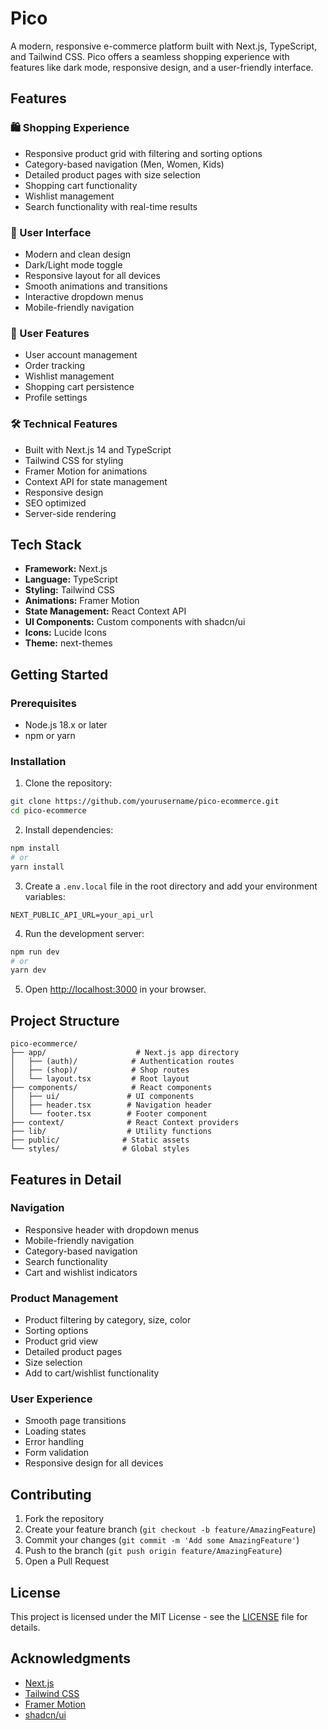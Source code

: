 # Pico

A modern, responsive e-commerce platform built with Next.js, TypeScript, and Tailwind CSS. Pico offers a seamless shopping experience with features like dark mode, responsive design, and a user-friendly interface.

## Features

### 🛍️ Shopping Experience
- Responsive product grid with filtering and sorting options
- Category-based navigation (Men, Women, Kids)
- Detailed product pages with size selection
- Shopping cart functionality
- Wishlist management
- Search functionality with real-time results

### 🎨 User Interface
- Modern and clean design
- Dark/Light mode toggle
- Responsive layout for all devices
- Smooth animations and transitions
- Interactive dropdown menus
- Mobile-friendly navigation

### 👤 User Features
- User account management
- Order tracking
- Wishlist management
- Shopping cart persistence
- Profile settings

### 🛠️ Technical Features
- Built with Next.js 14 and TypeScript
- Tailwind CSS for styling
- Framer Motion for animations
- Context API for state management
- Responsive design
- SEO optimized
- Server-side rendering

## Tech Stack

- **Framework:** Next.js 
- **Language:** TypeScript
- **Styling:** Tailwind CSS
- **Animations:** Framer Motion
- **State Management:** React Context API
- **UI Components:** Custom components with shadcn/ui
- **Icons:** Lucide Icons
- **Theme:** next-themes

## Getting Started

### Prerequisites

- Node.js 18.x or later
- npm or yarn

### Installation

1. Clone the repository:
```bash
git clone https://github.com/yourusername/pico-ecommerce.git
cd pico-ecommerce
```

2. Install dependencies:
```bash
npm install
# or
yarn install
```

3. Create a `.env.local` file in the root directory and add your environment variables:
```env
NEXT_PUBLIC_API_URL=your_api_url
```

4. Run the development server:
```bash
npm run dev
# or
yarn dev
```

5. Open [http://localhost:3000](http://localhost:3000) in your browser.

## Project Structure

```
pico-ecommerce/
├── app/                    # Next.js app directory
│   ├── (auth)/            # Authentication routes
│   ├── (shop)/            # Shop routes
│   └── layout.tsx         # Root layout
├── components/            # React components
│   ├── ui/               # UI components
│   ├── header.tsx        # Navigation header
│   └── footer.tsx        # Footer component
├── context/              # React Context providers
├── lib/                  # Utility functions
├── public/              # Static assets
└── styles/              # Global styles
```

## Features in Detail

### Navigation
- Responsive header with dropdown menus
- Mobile-friendly navigation
- Category-based navigation
- Search functionality
- Cart and wishlist indicators

### Product Management
- Product filtering by category, size, color
- Sorting options
- Product grid view
- Detailed product pages
- Size selection
- Add to cart/wishlist functionality

### User Experience
- Smooth page transitions
- Loading states
- Error handling
- Form validation
- Responsive design for all devices

## Contributing

1. Fork the repository
2. Create your feature branch (`git checkout -b feature/AmazingFeature`)
3. Commit your changes (`git commit -m 'Add some AmazingFeature'`)
4. Push to the branch (`git push origin feature/AmazingFeature`)
5. Open a Pull Request

## License

This project is licensed under the MIT License - see the [LICENSE](LICENSE) file for details.

## Acknowledgments

- [Next.js](https://nextjs.org/)
- [Tailwind CSS](https://tailwindcss.com/)
- [Framer Motion](https://www.framer.com/motion/)
- [shadcn/ui](https://ui.shadcn.com/)
